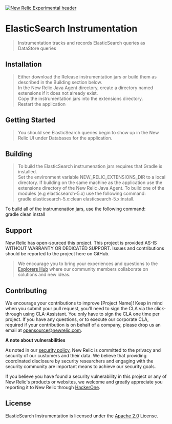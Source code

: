 [![New Relic Experimental header](https://github.com/newrelic/opensource-website/raw/master/src/images/categories/Experimental.png)](https://opensource.newrelic.com/oss-category/#new-relic-experimental)

# ElasticSearch Instrumentation

>Instrumentation tracks and records ElasticSearch queries as DataStore queries

## Installation

> Either download the Release instrumentation jars or build them as described in the Building section below.   
In the New Relic Java Agent directory, create a directory named extensions if it does not already exist.   
Copy the instrumentation jars into the extensions directory.   
Restart the application

## Getting Started

> You should see ElasticSearch queries begin to show up in the New Relic UI under Databases for the application.

## Building

> To build the ElasticSearch instrumenation jars requires that Gradle is installed.   
Set the environment variable NEW_RELIC_EXTENSIONS_DIR to a local directory.  If building on the same machine as the application use the extensions directory of the New Relic Java Agent.
To build one of the modules (e.g elasticsearch-5.x) use the following command:   
gradle elasticsearch-5.x:clean elasticsearch-5.x:install.  
   
To build all of the instrumenation jars, use the following command:    
gradle clean install

## Support

New Relic has open-sourced this project. This project is provided AS-IS WITHOUT WARRANTY OR DEDICATED SUPPORT. Issues and contributions should be reported to the project here on GitHub.

>We encourage you to bring your experiences and questions to the [Explorers Hub](https://discuss.newrelic.com) where our community members collaborate on solutions and new ideas.

## Contributing

We encourage your contributions to improve [Project Name]! Keep in mind when you submit your pull request, you'll need to sign the CLA via the click-through using CLA-Assistant. You only have to sign the CLA one time per project. If you have any questions, or to execute our corporate CLA, required if your contribution is on behalf of a company, please drop us an email at opensource@newrelic.com.

**A note about vulnerabilities**

As noted in our [security policy](../../security/policy), New Relic is committed to the privacy and security of our customers and their data. We believe that providing coordinated disclosure by security researchers and engaging with the security community are important means to achieve our security goals.

If you believe you have found a security vulnerability in this project or any of New Relic's products or websites, we welcome and greatly appreciate you reporting it to New Relic through [HackerOne](https://hackerone.com/newrelic).

## License

ElasticSearch Instrumentation is licensed under the [Apache 2.0](http://apache.org/licenses/LICENSE-2.0.txt) License.

